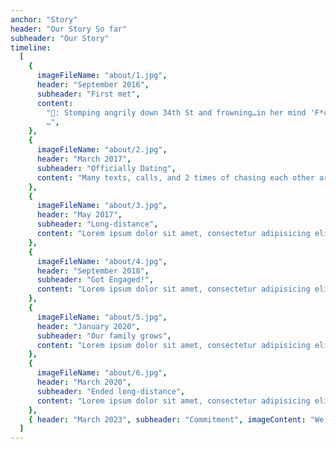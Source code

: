 ```yaml
---
anchor: "Story"
header: "Our Story So far"
subheader: "Our Story"
timeline:
  [
    {
      imageFileName: "about/1.jpg",
      header: "September 2016",
      subheader: "First met",
      content:
        "👧: Stomping angrily down 34th St and frowning…in her mind 'F*ck that parking ticket…whyyyy?' 👦: Walking to class, minding his own business…saw girl “Oohhh it’s that new girl i saw on fb..cute..
        …",
    },
    {
      imageFileName: "about/2.jpg",
      header: "March 2017",
      subheader: "Officially Dating",
      content: "Many texts, calls, and 2 times of chasing each other around the world later…",
    },
    {
      imageFileName: "about/3.jpg",
      header: "May 2017",
      subheader: "Long-distance",
      content: "Lorem ipsum dolor sit amet, consectetur adipisicing elit. Minima maxime quam architecto quo inventore harum ex magni, dicta impedit.",
    },
    {
      imageFileName: "about/4.jpg",
      header: "September 2018",
      subheader: "Got Engaged!",
      content: "Lorem ipsum dolor sit amet, consectetur adipisicing elit. Minima maxime quam architecto quo inventore harum ex magni, dicta impedit.",
    },
    {
      imageFileName: "about/5.jpg",
      header: "January 2020",
      subheader: "Our family grows",
      content: "Lorem ipsum dolor sit amet, consectetur adipisicing elit. Minima maxime quam architecto quo inventore harum ex magni, dicta impedit.",
    },
    {
      imageFileName: "about/6.jpg",
      header: "March 2020",
      subheader: "Ended long-distance",
      content: "Lorem ipsum dolor sit amet, consectetur adipisicing elit. Minima maxime quam architecto quo inventore harum ex magni, dicta impedit.",
    },
    { header: "March 2023", subheader: "Commitment", imageContent: "We're\r\nGetting\r\nMarried!" },
  ]
---
```

